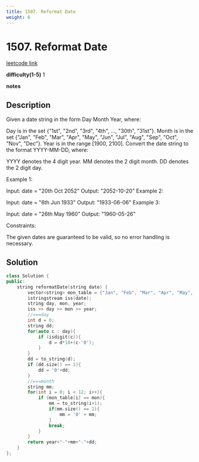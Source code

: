 ```yaml
---
title: 1507. Reformat Date
weight: 6
---
```

# 1507. Reformat Date

[leetcode link](https://leetcode.com/problems/reformat-date/)

**difficulty(1-5)** 
1

**notes**   


## Description

Given a date string in the form Day Month Year, where:

Day is in the set {"1st", "2nd", "3rd", "4th", ..., "30th", "31st"}.
Month is in the set {"Jan", "Feb", "Mar", "Apr", "May", "Jun", "Jul", "Aug", "Sep", "Oct", "Nov", "Dec"}.
Year is in the range [1900, 2100].
Convert the date string to the format YYYY-MM-DD, where:

YYYY denotes the 4 digit year.
MM denotes the 2 digit month.
DD denotes the 2 digit day.
 

Example 1:

Input: date = "20th Oct 2052"
Output: "2052-10-20"
Example 2:

Input: date = "6th Jun 1933"
Output: "1933-06-06"
Example 3:

Input: date = "26th May 1960"
Output: "1960-05-26"
 

Constraints:

The given dates are guaranteed to be valid, so no error handling is necessary.

## Solution

```c++
class Solution {
public:
    string reformatDate(string date) {
        vector<string> mon_table = {"Jan", "Feb", "Mar", "Apr", "May", "Jun", "Jul", "Aug", "Sep", "Oct", "Nov", "Dec"};
        istringstream iss(date);
        string day, mon, year;
        iss >> day >> mon >> year;
        //===day
        int d = 0;
        string dd;
        for(auto c : day){
            if (isdigit(c)){
                d = d*10+(c-'0');
            }
        }
        dd = to_string(d);
        if (dd.size() == 1){
            dd = '0'+dd;
        }
        //===month
        string mm;
        for(int i = 0; i < 12; i++){
            if (mon_table[i] == mon){
                mm = to_string(i+1);
                if(mm.size() == 1){
                    mm = '0' + mm;
                }
                break;
            }
        }
        return year+"-"+mm+"-"+dd;
    }
};
```